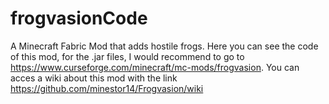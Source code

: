 # frogvasionCode
A Minecraft Fabric Mod that adds hostile frogs. Here you can see the code of this mod, for the .jar files, 
I would recommend to go to https://www.curseforge.com/minecraft/mc-mods/frogvasion.
You can acces a wiki about this mod with the link https://github.com/minestor14/Frogvasion/wiki
